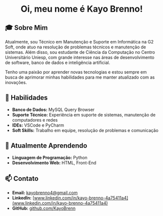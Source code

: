 <h1 align="center">Oi, meu nome é Kayo Brenno!</h1>

## 🎓 Sobre Mim

Atualmente, sou Técnico em Manutenção e Suporte em Informática na G2 Soft, onde atuo na 
resolução de problemas técnicos e manutenção de sistemas. Além disso, sou estudante de 
Ciência da Computação no Centro Universitário Uniesp, com grande interesse nas áreas de 
desenvolvimento de software, banco de dados e inteligência artificial.

Tenho uma paixão por aprender novas tecnologias e estou sempre em busca de aprimorar minhas 
habilidades para me manter atualizado com as inovações.


## 🔧 Habilidades

- **Banco de Dados:** MySQL Query Browser
- **Suporte Técnico:** Experiência em suporte de sistemas, manutenção de computadores e redes
- **IDEs:** VSCode e PyCharm
- **Soft Skills:** Trabalho em equipe, resolução de problemas e comunicação
  
## 🌱 Atualmente Aprendendo

- **Linguagem de Programação:** Python
- **Desenvolvimento Web:** HTML, Front-End

## 📫 Contato

- **Email:** [kayobrenno4@gmail.com](mailto:KayoBrenno4@gmail.com)
- **LinkedIn:** [www.linkedin.com/in/kayo-brenno-4a75411a4](www.linkedin.com/in/kayo-brenno-4a75411a4)
- **GitHub:** [github.com/KayoBrenn](https://github.com/KayoBrenn)
